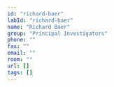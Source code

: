 ```yaml
---
id: "richard-baer"
labId: "richard-baer"
name: "Richard Baer"
group: "Principal Investigators"
phone: ""
fax: ""
email: ""
room: ""
url: []
tags: []
---
```

